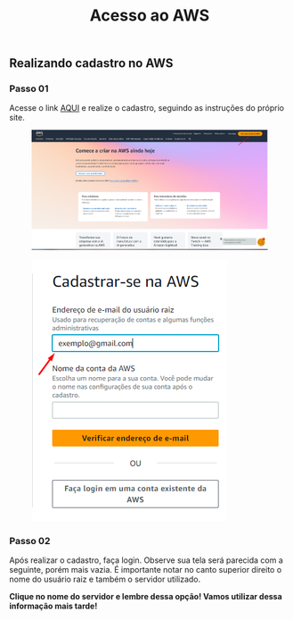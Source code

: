 <!DOCTYPE html>
<html lang="pt-BR">
<head>
<meta charset="UTF-8">
<title>Acesso ao AWS</title>
</head>
<body>
<header>
  <h1>Acesso ao AWS</h1>
</header>
<main>
  <section>
    <h2>Realizando cadastro no AWS</h2>
    <article>
      <h3>Passo 01</h3>
      <p>
        Acesse o link <a href="https://aws.amazon.com/" target="_blank" rel="noopener">AQUI</a> e realize o cadastro, seguindo as instruções do próprio site.
      </p>
      <figure>
        <img src="https://github.com/Thiago5B/Projeto_IoT-SE/blob/main/PT-BR/Manual/img/Crie_conta.png" alt="Tela de criação de conta no AWS">
      </figure>
      <figure>
        <img src="https://github.com/Thiago5B/Projeto_IoT-SE/blob/main/PT-BR/Manual/img/Crie_conta_raiz.png" alt="Tela de criação de conta raiz no AWS">
      </figure>
    </article>
    <article>
      <h3>Passo 02</h3>
      <p>
        Após realizar o cadastro, faça login. Observe sua tela será parecida com a seguinte, porém mais vazia. É importante notar no canto superior direito o nome do usuário raiz e também o servidor utilizado.
      </p>
      <p>
        <strong>Clique no nome do servidor e lembre dessa opção! Vamos utilizar dessa informação mais tarde!</strong>
      </p>
    </article>
  </section>
</main>
</body>
</html>

